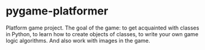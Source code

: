 # pygame-platformer
Platform game project.  The goal of the game: to get acquainted with classes in Python, to learn how to create objects of classes, to write your own game logic algorithms. And also work with images in the game.
